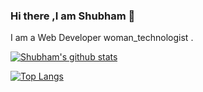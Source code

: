 ### Hi there ,I am Shubham 👋

I am a Web Developer woman_technologist .

[![Shubham's github stats](https://github-readme-stats.vercel.app/api?username=ShubhamGarudV&count_private=true&show_icons=true&theme=radical&hide_rank=false)](https://github.com/anuraghazra/github-readme-stats)

[![Top Langs](https://github-readme-stats.vercel.app/api/top-langs/?username=ShubhamGarudV)](https://github.com/ShubhamGarudV/github-readme-stats)

<!--
**ShubhamGarudV/ShubhamGarudV** is a ✨ _special_ ✨ repository because its `README.md` (this file) appears on your GitHub profile.

Here are some ideas to get you started:

- 🔭 I’m currently working on ...
- 🌱 I’m currently learning ...
- 👯 I’m looking to collaborate on ...
- 🤔 I’m looking for help with ...
- 💬 Ask me about ...
- 📫 How to reach me: ...
- 😄 Pronouns: ...
- ⚡ Fun fact: ...
-->
